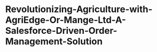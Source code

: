 # Revolutionizing-Agriculture-with-AgriEdge-Or-Mange-Ltd-A-Salesforce-Driven-Order-Management-Solution